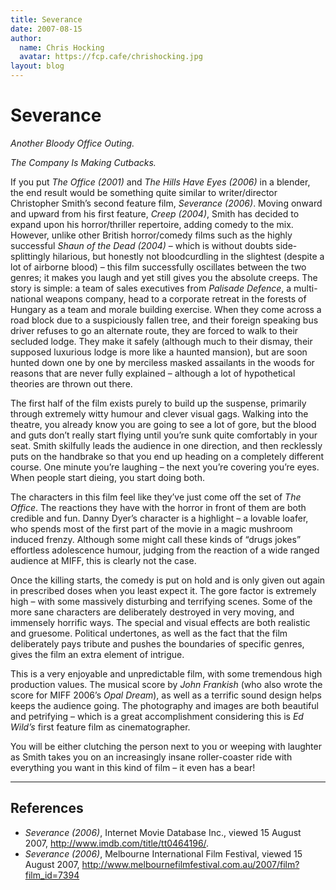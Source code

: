 ```yaml
---
title: Severance
date: 2007-08-15
author:
  name: Chris Hocking
  avatar: https://fcp.cafe/chrishocking.jpg
layout: blog
---
```

# Severance

*Another Bloody Office Outing.*

*The Company Is Making Cutbacks.*

If you put *The Office (2001)* and *The Hills Have Eyes (2006)* in a blender, the end result would be something quite similar to writer/director Christopher Smith’s second feature film, *Severance (2006)*. Moving onward and upward from his first feature, *Creep (2004)*, Smith has decided to expand upon his horror/thriller repertoire, adding comedy to the mix. However, unlike other British horror/comedy films such as the highly successful *Shaun of the Dead (2004)* – which is without doubts side-splittingly hilarious, but honestly not bloodcurdling in the slightest (despite a lot of airborne blood) – this film successfully oscillates between the two genres; it makes you laugh and yet still gives you the absolute creeps. The story is simple: a team of sales executives from *Palisade Defence*, a multi-national weapons company, head to a corporate retreat in the forests of Hungary as a team and morale building exercise. When they come across a road block due to a suspiciously fallen tree, and their foreign speaking bus driver refuses to go an alternate route, they are forced to walk to their secluded lodge. They make it safely (although much to their dismay, their supposed luxurious lodge is more like a haunted mansion), but are soon hunted down one by one by merciless masked assailants in the woods for reasons that are never fully explained – although a lot of hypothetical theories are thrown out there.

The first half of the film exists purely to build up the suspense, primarily through extremely witty humour and clever visual gags. Walking into the theatre, you already know you are going to see a lot of gore, but the blood and guts don’t really start flying until you’re sunk quite comfortably in your seat. Smith skilfully leads the audience in one direction, and then recklessly puts on the handbrake so that you end up heading on a completely different course. One minute you’re laughing – the next you’re covering you’re eyes. When people start dieing, you start doing both.

The characters in this film feel like they’ve just come off the set of *The Office*. The reactions they have with the horror in front of them are both credible and fun. Danny Dyer’s character is a highlight – a lovable loafer, who spends most of the first part of the movie in a magic mushroom induced frenzy. Although some might call these kinds of “drugs jokes” effortless adolescence humour, judging from the reaction of a wide ranged audience at MIFF, this is clearly not the case.

Once the killing starts, the comedy is put on hold and is only given out again in prescribed doses when you least expect it. The gore factor is extremely high – with some massively disturbing and terrifying scenes. Some of the more sane characters are deliberately destroyed in very moving, and immensely horrific ways. The special and visual effects are both realistic and gruesome. Political undertones, as well as the fact that the film deliberately pays tribute and pushes the boundaries of specific genres, gives the film an extra element of intrigue.

This is a very enjoyable and unpredictable film, with some tremendous high production values. The musical score by *John Frankish* (who also wrote the score for MIFF 2006’s *Opal Dream*), as well as a terrific sound design helps keeps the audience going. The photography and images are both beautiful and petrifying – which is a great accomplishment considering this is *Ed Wild’s* first feature film as cinematographer.

You will be either clutching the person next to you or weeping with laughter as Smith takes you on an increasingly insane roller-coaster ride with everything you want in this kind of film – it even has a bear!

---

## References

- *Severance (2006)*, Internet Movie Database Inc., viewed 15 August 2007, <http://www.imdb.com/title/tt0464196/>.
- *Severance (2006)*, Melbourne International Film Festival, viewed 15 August 2007, <http://www.melbournefilmfestival.com.au/2007/film?film_id=7394>